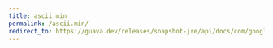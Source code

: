 ```yaml
---
title: ascii.min
permalink: /ascii.min/
redirect_to: https://guava.dev/releases/snapshot-jre/api/docs/com/google/common/base/Ascii.html#MIN
---
```

